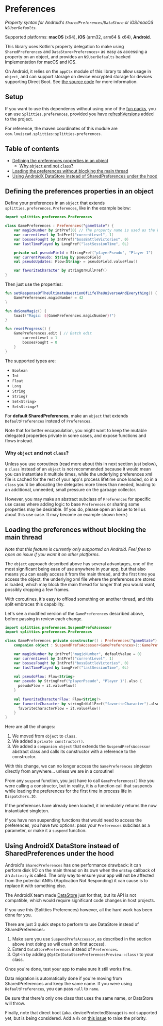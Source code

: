 # Preferences

*Property syntax for Android's `SharedPreferences`/`DataStore` or iOS/macOS `NSUserDefaults`.*

Supported platforms: **macOS** (x64), **iOS** (arm32, arm64 & x64), **Android**.

This library uses Kotlin's property delegation to make using
`SharedPreferences` and `DataStore<Preferences>` as easy as accessing a property on an object,
and provides an `NSUserDefaults` backed implementation for macOS and iOS.

On Android, it relies on the `appCtx` module of this library to allow usage in `object`,
and can support storage on device encrypted storage for devices
supporting Direct Boot. See [the source code](
/src/androidMain/kotlin/splitties/preferences) for more information.

## Setup

If you want to use this dependency without using one of the [fun packs](../../README.md#download),
you can use `Splitties.preferences`, provided you have [refreshVersions](https://github.com/jmfayard/refreshVersions) added to the project.

For reference, the maven coordinates of this module are `com.louiscad.splitties:splitties-preferences`.

## Table of contents

* [Defining the preferences properties in an object](#defining-the-preferences-properties-in-an-object)
  * [Why `object` and not `class`?](#why-object-and-not-class)
* [Loading the preferences without blocking the main thread](#loading-the-preferences-without-blocking-the-main-thread)
* [Using AndroidX DataStore instead of SharedPreferences under the hood](#using-androidx-datastore-instead-of-sharedpreferences-under-the-hood)

## Defining the preferences properties in an object

Define your preferences in an `object` that extends
`splitties.preferences.Preferences`, like in the example below:
```kotlin
import splitties.preferences.Preferences

class GamePreferences : Preferences("gameState") {
    var magicNumber by intPref(0) // The property name is used as the key.
    var currentLevel by IntPref("currentLevel", 1)
    var bossesFought by IntPref("bossBattleVictories", 0)
    var lastTimePlayed by LongPref("lastSessionTime", 0L)

    private val pseudoField = StringPref("playerPseudo", "Player 1")
    var currentPseudo: String by pseudoField
    val pseudoUpdates: Flow<String> = pseudoField.valueFlow()

    var favoriteCharacter by stringOrNullPref()
}
```

Then just use the properties:

```kotlin
fun setResponseOfTheUltimateQuestionOfLifeTheUniverseAndEverything() {
    GamePreferences.magicNumber = 42
}

fun doSomeMagic() {
    toast("Magic: ${GamePreferences.magicNumber}!")
}

fun resetProgress() {
    GamePreferences.edit { // Batch edit
        currentLevel = 1
        bossesFought = 0
    }
}
```

The supported types are:
* `Boolean`
* `Int`
* `Float`
* `Long`
* `String`
* `String?`
* `Set<String>`
* `Set<String>?`

For **default SharedPreferences**, make an `object` that extends
`DefaultPreferences` instead of `Preferences`.

Note that for better encapsulation, you might want to keep the mutable delegated properties private
in some cases, and expose functions and flows instead.

### Why `object` and not `class`?

Unless you use coroutines (read more about this in next section just below),
a `class` instead of an `object` is not recommended because it would mean
you can instantiate it multiple times, while the underlying preferences
xml file is cached for the rest of your app's process lifetime once loaded,
so in a `class` you'd be allocating the delegates more times than needed,
leading to an additional, unneeded, small pressure on the garbage collector.

However, you may make an abstract subclass of `Preferences` for specific
use cases where adding logic to base `Preferences` or sharing some
properties may be desirable. (If you do, please open an issue to tell us
about this use case. It may become an example shown here.)

## Loading the preferences without blocking the main thread

_Note that this feature is currently only supported on Android.
Feel free to open an issue if you want it on other platforms._

The `object` approach described above has several advantages, one of
the most significant being ease of use anywhere in your app, but that
also means you can easily access it from the main thread, and the first
time you access the object, the underlying xml file where the preferences
are stored is loaded, which may block the main thread for longer that you
would want, possibly dropping a few frames.

With coroutines, it's easy to offload something on another thread, and
this split embraces this capability.

Let's see a modified version of the `GamePreferences` described above,
before passing in review each change.

```kotlin
import splitties.preferences.SuspendPrefsAccessor
import splitties.preferences.Preferences

class GamePreferences private constructor() : Preferences("gameState") {
    companion object : SuspendPrefsAccessor<GamePreferences>(::GamePreferences)

    var magicNumber by intPref("magicNumber", defaultValue = 0)
    var currentLevel by IntPref("currentLevel", 1)
    var bossesFought by IntPref("bossBattleVictories", 0)
    var lastTimePlayed by LongPref("lastSessionTime", 0L)
    
    val pseudoFlow: Flow<String>
    var pseudo by StringPref("playerPseudo", "Player 1").also {
      pseudoFlow = it.valueFlow()
    }
    
    val favoriteCharacterFlow: Flow<String?>
    var favoriteCharacter by stringOrNullPref("favoriteCharacter").also {
      favoriteCharacterFlow = it.valueFlow()
    }
}
```

Here are all the changes:
1. We moved from `object` to `class`.
2. We added a `private constructor()`.
3. We added a `companion object` that extends the `SuspendPrefsAccessor` abstract
class and calls its constructor with a reference to the constructor.

With this change, we can no longer access the `GamePreferences` singleton directly
from anywhere… unless we are in a coroutine!

From any `suspend` function, you
just have to call `GamePreferences()` like you were calling a constructor, but
in reality, it is a function call that suspends while loading the preferences
for the first time in process life in `Dispatchers.IO`.

If the preferences have already been loaded, it immediately returns the now
instantiated singleton.

If you have non suspending functions that would need to access the preferences,
you have two options: pass your `Preferences` subclass as a parameter, or make
it a `suspend` function.

## Using AndroidX DataStore instead of SharedPreferences under the hood

Android's `SharedPreferences` has one performance drawback: it can perform disk I/O
on the main thread on its own when the `onStop` callback of an `Activity` is called.
The only way to ensure your app will not be affected from the potential ANRs
(Application Not Responding) it can cause is to replace it with something else.

The AndroidX team made [DataStore](https://developer.android.com/topic/libraries/architecture/datastore)
just for that, but its API is not compatible, which would require significant code changes in host projects. 

If you use this (Splitties Preferences) however, all the hard work has been done for you.

There are just 3 quick steps to perform to use DataStore instead of SharedPreferences:

1. Make sure you use `SuspendPrefsAccessor`, as described in the section above (not doing so will crash on first access).
2. Extend `DataStorePreferences` instead of `Preferences`.
3. Opt-in by adding `@OptIn(DataStorePreferencesPreview::class)` to your class.

Once you're done, test your app to make sure it still works fine.

Data migration is automatically done if you're moving from SharedPreferences and keep the same name.
If you were using `DefaultPreferences`, you can pass `null` to `name`.

Be sure that there's only one class that uses the same name, or DataStore will throw.

Finally, note that direct boot (aka. deviceProtectedStorage) is not supported yet, but is being considered.
Add a 👍 on [this issue](https://github.com/LouisCAD/Splitties/issues/290) to raise the priority.
